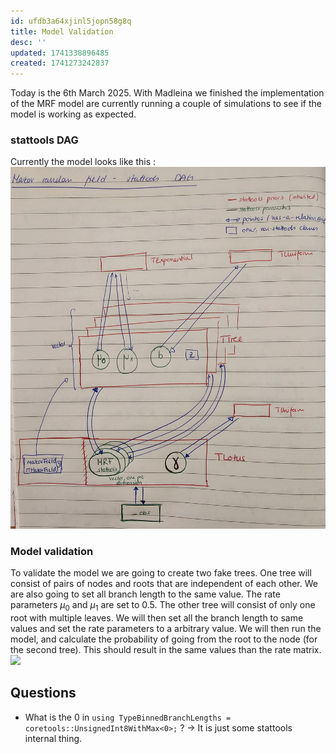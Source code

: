 ```yaml
---
id: ufdb3a64xjinl5jopn58g8q
title: Model Validation
desc: ''
updated: 1741338896485
created: 1741273242837
---
```


Today is the 6th March 2025. With Madleina we finished the implementation of the MRF model are currently running a couple of simulations to see if the model is working as expected.

### stattools DAG
Currently the model looks like this : 
![](./assets/images/20250303_142539.jpg)

### Model validation
To validate the model we are going to create two fake trees. One tree will consist of pairs of nodes and roots that are independent of each other. We are also going to set all branch length to the same value. The rate parameters $\mu_0$ and $\mu_1$ are set to $0.5$. The other tree will consist of only one root with multiple leaves. We will then set all the branch length to same values and set the rate parameters to a arbitrary value. We will then run the model, and calculate the probability of going from the root to the node (for the second tree). This should result in the same values than the rate matrix.
![](./assets/images/20250306_154257.jpg)



## Questions
- What is the 0 in `using TypeBinnedBranchLengths = coretools::UnsignedInt8WithMax<0>;` ? -> It is just some stattools internal thing. 
